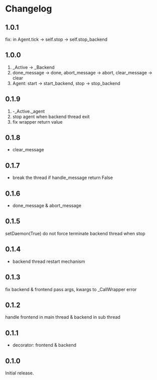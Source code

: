 # Changelog

## 1.0.1
fix: in Agent.tick -> self.stop -> self.stop_backend

## 1.0.0

1. _Active -> _Backend
2. done_message -> done, abort_message -> abort, clear_message -> clear
3. Agent: start -> start_backend, stop -> stop_backend

## 0.1.9

1. -_Active._agent
2. stop agent when backend thread exit
3. fix wrapper return value

## 0.1.8

+ clear_message

## 0.1.7

+ break the thread if handle_message return False

## 0.1.6

+ done_message & abort_message

## 0.1.5

setDaemon(True)
do not force terminate backend thread when stop

## 0.1.4

+ backend thread restart mechanism

## 0.1.3

fix backend & frontend pass args, kwargs to _CallWrapper error

## 0.1.2

handle frontend in main thread & backend in sub thread

## 0.1.1

+ decorator: frontend & backend

## 0.1.0

Initial release.
